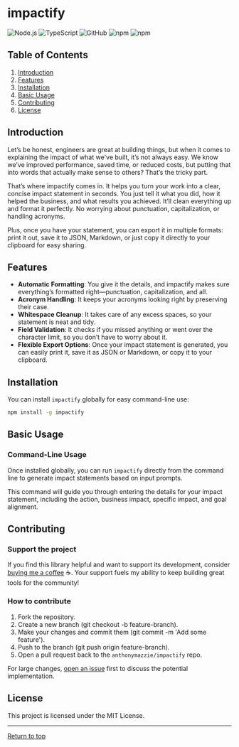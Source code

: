 # impactify

![Node.js](https://img.shields.io/badge/Node.js-v22.16-brightgreen)
![TypeScript](https://img.shields.io/badge/TypeScript-5.6.2-blue.svg)
![GitHub](https://img.shields.io/github/license/AnthonyMazzie/impactify)
![npm](https://img.shields.io/npm/v/impactify)
![npm](https://img.shields.io/npm/dt/impactify)

## Table of Contents
1. [Introduction](#introduction)
2. [Features](#features)
3. [Installation](#installation)
4. [Basic Usage](#basic-usage)
5. [Contributing](#contributing)
6. [License](#license)

## Introduction
Let’s be honest, engineers are great at building things, but when it comes to explaining the impact of what we've built, it’s not always easy. We know we’ve improved performance, saved time, or reduced costs, but putting that into words that actually make sense to others? That’s the tricky part.

That’s where impactify comes in. It helps you turn your work into a clear, concise impact statement in seconds. You just tell it what you did, how it helped the business, and what results you achieved. It’ll clean everything up and format it perfectly. No worrying about punctuation, capitalization, or handling acronyms.

Plus, once you have your statement, you can export it in multiple formats: print it out, save it to JSON, Markdown, or just copy it directly to your clipboard for easy sharing.

## Features
- **Automatic Formatting**: You give it the details, and impactify makes sure everything’s formatted right—punctuation, capitalization, and all.
- **Acronym Handling**: It keeps your acronyms looking right by preserving their case.
- **Whitespace Cleanup**: It takes care of any excess spaces, so your statement is neat and tidy.
- **Field Validation**: It checks if you missed anything or went over the character limit, so you don’t have to worry about it.
- **Flexible Export Options**: Once your impact statement is generated, you can easily print it, save it as JSON or Markdown, or copy it to your clipboard.

## Installation

You can install `impactify` globally for easy command-line use:

```bash
npm install -g impactify
```

## Basic Usage

### Command-Line Usage

Once installed globally, you can run `impactify` directly from the command line to generate impact statements based on input prompts.

This command will guide you through entering the details for your impact statement, including the action, business impact, specific impact, and goal alignment.

## Contributing

### Support the project
If you find this library helpful and want to support its development, consider [buying me a coffee](https://www.buymeacoffee.com/anthonymazzie) ☕. Your support fuels my ability to keep building great tools for the community!

### How to contribute
1. Fork the repository.
2. Create a new branch (git checkout -b feature-branch).
3. Make your changes and commit them (git commit -m 'Add some feature').
4. Push to the branch (git push origin feature-branch).
5. Open a pull request back to the `anthonymazzie/impactify` repo.

For large changes, [open an issue](https://github.com/AnthonyMazzie/impactify/issues) first to discuss the potential implementation.

## License
This project is licensed under the MIT License.

---

[Return to top](#impactify)